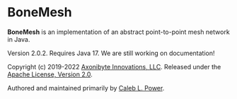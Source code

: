 # BoneMesh #

**BoneMesh** is an implementation of an abstract point-to-point mesh network in Java.

Version 2.0.2. Requires Java 17. We are still working on documentation!

Copyright (c) 2019-2022 [Axonibyte Innovations, LLC](https://axonibyte.com).
Released under the [Apache License, Version 2.0](https://www.apache.org/licenses/LICENSE-2.0).

Authored and maintained primarily by [Caleb L. Power](https://calebpower.com).
